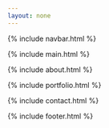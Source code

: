```yaml
---
layout: none
---
```


{% include navbar.html %}

{% include main.html %}

{% include about.html %}

{% include portfolio.html %}

{% include contact.html %}

{% include footer.html %}